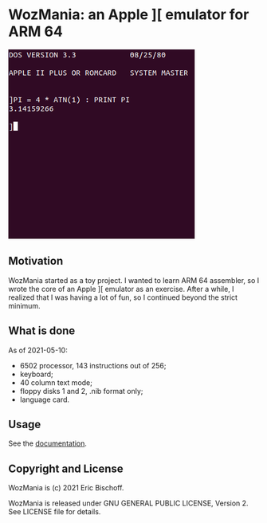 # WozMania: an Apple ][ emulator for ARM 64

![DOS and Basic in wozmania](/docs/wozmania-basic.png)

## Motivation

WozMania started as a toy project. I wanted to learn ARM 64 assembler,
so I wrote the core of an Apple ][ emulator as an exercise. After a while,
I realized that I was having a lot of fun, so I continued beyond
the strict minimum.


## What is done

As of 2021-05-10:

* 6502 processor, 143 instructions out of 256;
* keyboard;
* 40 column text mode;
* floppy disks 1 and 2, .nib format only;
* language card.




## Usage

See the [documentation](/docs/usage.md).


## Copyright and License

WozMania is (c) 2021 Eric Bischoff.

WozMania is released under GNU GENERAL PUBLIC LICENSE, Version 2.
See LICENSE file for details.
